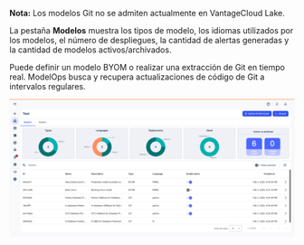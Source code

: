 **Nota:** Los modelos Git no se admiten actualmente en VantageCloud Lake.

La pestaña **Modelos** muestra los tipos de modelo, los idiomas utilizados por los modelos, el número de despliegues, la cantidad de alertas generadas y la cantidad de modelos activos/archivados.

Puede definir un modelo BYOM o realizar una extracción de Git en tiempo real. ModelOps busca y recupera actualizaciones de código de Git a intervalos regulares.

![ModelOps: pestaña Modelos](Images/fgt1739114155978.png)

